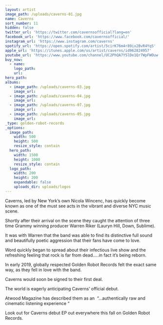 ```yaml
---
layout: artist
image_path: /uploads/caverns-01.jpg
name: Caverns
sort_number: 11
hidden: false
twitter_url: 'https://twitter.com/cavernsofficial?lang=en'
facebook_url: 'https://www.facebook.com/cavernsofficial/'
instagram_url: 'https://www.instagram.com/caverns'
spotify_url: 'https://open.spotify.com/artist/5cirK76m4r89ix2BvR4YqS'
apple_url: 'https://itunes.apple.com/us/artist/caverns/id962824957'
youtube_url: 'https://www.youtube.com/channel/UC2PhQA7Y5lDe1Qr7WpFWOuw'
buy_now:
  - name:
    logo_path:
    url:
hero_path:
albums:
  - image_path: /uploads/caverns-03.jpg
    image_url:
  - image_path: /uploads/caverns-04.jpg
    image_url:
  - image_path: /uploads/caverns-07.jpg
    image_url:
  - image_path: /uploads/caverns-05.jpg
    image_url:
_type: golden-robot-records
_options:
  image_path:
    width: 500
    height: 500
    resize_style: contain
  hero_path:
    width: 1500
    height: 1000
    resize_style: contain
  logo_path:
    width: 200
    height: 200
    expandable: false
    uploads_dir: uploads/logos
---
```


Caverns, led by New York’s own Nicola Wincenc, has quickly become known as one of the must see acts in the vibrant and diverse NYC music scene.

Shortly after their arrival on the scene they caught the attention of three time Grammy winning producer Warren Riker (Lauryn Hill, Down, Sublime).

It was with Warren that the band was able to find its distinctive full sound and beautifully poetic aggression that their fans have come to love.

Word quickly began to spread about their infectious live show and the refreshing feeling that rock is far from dead…..in fact it’s being reborn.

In early 2019, globally respected Golden Robot Records felt the exact same way, as they fell in love with the band.

Caverns would soon be signed to their first deal.

The world is eagerly anticipating Caverns’ official debut.

Atwood Magazine has described them as an&nbsp; “…authentically raw and cinematic listening experience “

Look out for Caverns debut EP out everywhere this fall on Golden Robot Records.